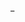 <span id="overlay">_</span>
<div id="editor" contenteditable="true" placeholder="..."></div>

<script>
  function insertAtCaret(element, text) {
    var txtarea = element
    var scrollPos = txtarea.scrollTop;
    var caretPos = txtarea.selectionStart;
    var front = (txtarea.value).substring(0, caretPos);
    var back = (txtarea.value).substring(txtarea.selectionEnd, txtarea.value.length);
    txtarea.value = front + text + back;
    caretPos = caretPos + text.length;
    txtarea.selectionStart = caretPos;
    txtarea.selectionEnd = caretPos;
    txtarea.focus();
    txtarea.scrollTop = scrollPos;
  }

  let v;
  let item = document.getElementById("editor");
  try{
    v = localStorage.getItem("editor_text");
    item.innerHTML = v;
  } catch (err) {
    localStorage.setItem("editor_text","");
  }
  item.addEventListener("keydown",(e)=>{
    e.stopImmediatePropagation();
    if (e.keyCode == 9){
      e.preventDefault();
      insertAtCaret(item, "  ")
    }
  })
  item.addEventListener("keyup",(e)=>{
    localStorage.setItem("editor_text",item.innerHTML);
  });
</script>
